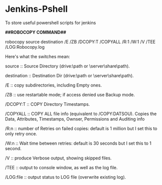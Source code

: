 # Jenkins-Pshell
To store useful powershell scripts for jenkins


<B>##ROBOCOPY COMMAND## </B>

robocopy source destination /E /ZB /DCOPY:T /COPYALL /R:1 /W:1 /V /TEE /LOG:Robocopy.log

Here's what the switches mean:

source :: Source Directory (drive:\path or \\server\share\path).

destination :: Destination Dir  (drive:\path or \\server\share\path).

/E :: copy subdirectories, including Empty ones.

/ZB :: use restartable mode; if access denied use Backup mode.

/DCOPY:T :: COPY Directory Timestamps.

/COPYALL :: COPY ALL file info (equivalent to /COPY:DATSOU).  Copies the Data, Attributes, Timestamps, Ownser, Permissions and Auditing info

/R:n :: number of Retries on failed copies: default is 1 million but I set this to only retry once.

/W:n :: Wait time between retries: default is 30 seconds but I set this to 1 second.

/V :: produce Verbose output, showing skipped files.

/TEE :: output to console window, as well as the log file.

/LOG:file :: output status to LOG file (overwrite existing log).


